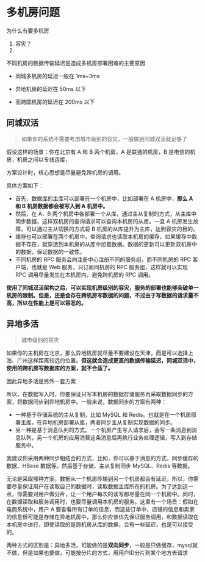 # 多机房问题

为什么有要多机房

1. 容灾？
2. 

不同机房的数据传输延迟是造成多机房部署困难的主要原因

- 同城多机房的延迟一般在 1ms~3ms

- 异地机房的延迟在 50ms 以下

- 而跨国机房的延迟在 200ms 以下

## 同城双活

> 如果你的系统不需要考虑城市级别的容灾，一般做到同城双活就足够了

假设这样的场景：你在北京有 A 和 B 两个机房，A 是联通的机房，B 是电信的机房，机房之间以专线连接，

方案设计时，核心思想是尽量避免跨机房的调用。

具体方案如下：

- 首先，数据库的主库可以部署在一个机房中，比如部署在 A 机房中，**那么 A 和 B 机房数据都会被写入到 A 机房中。**
- 然后，在 A、B 两个机房中各部署一个从库，通过主从复制的方式，从主库中同步数据，这样双机房的查询请求可以查询本机房的从库。一旦 A 机房发生故障，可以通过主从切换的方式将 B 机房的从库提升为主库，达到容灾的目的。
- 缓存也可以部署在两个机房中，查询请求也读取本机房的缓存，如果缓存中数据不存在，就穿透到本机房的从库中加载数据。数据的更新可以更新双机房中的数据，保证数据的一致性。
- 不同机房的 RPC 服务会向注册中心注册不同的服务组，而不同机房的 RPC 客户端，也就是 Web 服务，只订阅同机房的 RPC 服务组，这样就可以实现 RPC 调用尽量发生在本机房内，避免跨机房的 RPC 调用。

**使用了同城双活架构之后，可以实现机房级别的容灾，服务的部署也能够突破单一机房的限制。但是，还是会存在跨机房写数据的问题，不过由于写数据的请求量不高，所以在性能上是可以容忍的。**

## 异地多活

> 城市级别的容灾

如果你的主机房在北京，那么异地机房就尽量不要建设在天津，而是可以选择上海、广州这样距离较远的位置。**但这就会造成更高的数据传输延迟，同城双活中，使用的跨机房写数据库的方案，就不合适了。**

因此异地多活是另外一套方案

所以，在数据写入时，你要保证只写本机房的数据存储服务再采取数据同步的方案，将数据同步到异地机房中。一般来说，数据同步的方案有两种：

- 一种基于存储系统的主从复制，比如 MySQL 和 Redis。也就是在一个机房部署主库，在异地机房部署从库，两者同步主从复制实现数据的同步。
- 另一种是基于消息队列的方式。一个机房产生写入请求后，会写一条消息到消息队列，另一个机房的应用消费这条消息后再执行业务处理逻辑，写入到存储服务中。

我建议你采用两种同步相结合的方式，比如，你可以基于消息的方式，同步缓存的数据、HBase 数据等。然后基于存储，主从复制同步 MySQL、Redis 等数据。



无论是采取哪种方案，数据从一个机房传输到另一个机房都会有延迟，所以，你需要尽量保证用户在读取自己的数据时，读取数据主库所在的机房。为了达到这一点，你需要对用户做分片，让一个用户每次的读写都尽量在同一个机房中。同时，在数据读取和服务调用时，也要尽量调用本机房的服务。这里有一个场景：假如在电商系统中，用户 A 要查看所有订单的信息，而这些订单中，店铺的信息和卖家的信息很可能是存储在异地机房中，那么你应该优先保证服务调用，和数据读取在本机房中进行，即使读取的是跨机房从库的数据，会有一些延迟，也是可以接受的。

两种方式的区别是：异地多活，可能做的是**双向同步**，一般是只做缓存，mysql就不做，但是如果也要做，可能按分片的方式，用用户ID分片到某个地方去请求
